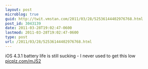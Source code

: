 ```yaml
---
layout: post
microblog: true
guid: http://twit.vmstan.com/2011/03/28/52536144402976768.html
post_id: 3043139
date: 2011-03-28T19:02:47-0600
lastmod: 2011-03-28T19:02:47-0600
type: post
url: /2011/03/28/52536144402976768.html
---
```

iOS 4.3.1 battery life is still sucking - I never used to get this low [picplz.com/mJS2](http://picplz.com/mJS2)
